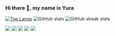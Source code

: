 ### Hi there 👋, my name is Yura

[![Top Langs](https://github-readme-stats.vercel.app/api/top-langs/?username=petrovyuri)](https://github.com/anuraghazra/github-readme-stats) 
![GitHub stats](https://github-readme-stats.vercel.app/api?username=petrovyuri&show_icons=true&count_private=true)  ![GitHub streak stats](https://github-readme-streak-stats.herokuapp.com/?user=petrovyuri)  

[![](https://img.shields.io/badge/Dart-grey?style=for-the-badge&logo=dart)](https://dart.dev/)  [![](https://img.shields.io/badge/Flutter-grey?style=for-the-badge&logo=flutter)](http://flutter.dev/)  [![](https://img.shields.io/badge/Go-grey?style=for-the-badge&logo=go)](https://go.dev/) [![](https://img.shields.io/badge/Kotlin-grey?style=for-the-badge&logo=kotlin)](https://kotlinlang.org/) [![](https://img.shields.io/badge/Docker-grey?style=for-the-badge&logo=docker)](https://www.docker.com/)  


